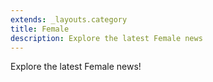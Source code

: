 ```yaml
---
extends: _layouts.category
title: Female
description: Explore the latest Female news
---
```


Explore the latest Female news!
